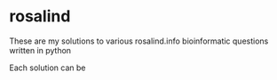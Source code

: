 # rosalind

These are my solutions to various rosalind.info bioinformatic questions written in python

Each solution can be

